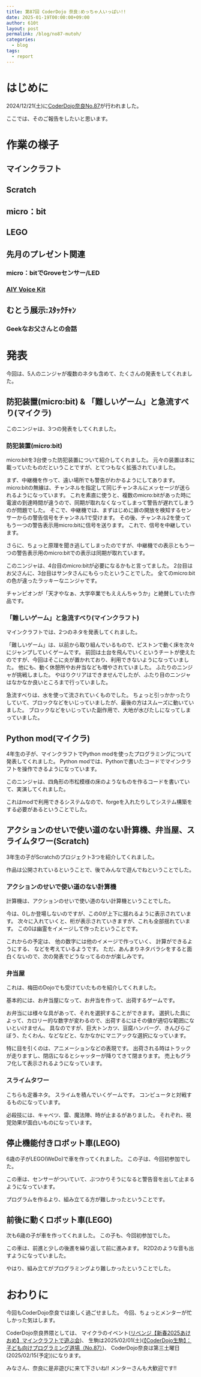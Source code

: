 ```yaml
---
title: 第87回 CoderDojo 奈良:めっちゃ人いっぱい!!
date: 2025-01-19T00:00:00+09:00
author: 610t
layout: post
permalink: /blog/no87-mutoh/
categories:
  - blog
tags:
  - report
---
```

# はじめに
2024/12/21(土)に[CoderDojo奈良No.87](https://coderdojo-nara-ikoma.connpass.com/event/341954/)が行われました。

ここでは、そのご報告をしたいと思います。

# 作業の様子
## マインクラフト
## Scratch
## micro：bit
## LEGO
## 先月のプレゼント関連
### micro：bitでGroveセンサー/LED
### [AIY Voice Kit](https://aiyprojects.withgoogle.com/voice/)
## むとう展示:ｽﾀｯｸﾁｬﾝ
### Geekなお父さんとの会話

# 発表
今回は、5人のニンジャが複数のネタも含めて、たくさんの発表をしてくれました。

## 防犯装置(micro:bit) & 「難しいゲーム」と急流すべり(マイクラ)
このニンジャは、3つの発表をしてくれました。

### 防犯装置(micro:bit)
micro:bitを3台使った防犯装置について紹介してくれました。
元々の装置は本に載っていたものだということですが、とてつもなく拡張されていました。

まず、中継機を作って、遠い場所でも警告がわかるようにしてあります。
micro:bitの無線は、チャンネルを指定して同じチャンネルにメッセージが送られるようになっています。
これを素直に使うと、複数のmicro:bitがあった時に電波の到達時間が違うので、同期が取れなくなってしまって警告が遅れてしまうのが問題でした。
そこで、中継機では、まずはじめに扉の開放を検知するセンサーからの警告信号をチャンネル1で受けます。
その後、チャンネル2を使ってもう一つの警告表示用micro:bitに信号を送ります。
これで、信号を中継しています。

さらに、ちょっと原理を聞き逃してしまったのですが、中継機での表示ともう一つの警告表示用のmicro:bitでの表示は同期が取れています。

このニンジャは、4台目のmicro:bitが必要になるかもと言ってました。
2台目はお父さんに、3台目はサンタさんにもらったということでした。
全てのmicro:bitの色が違ったラッキーなニンジャです。

チャンピオンが「天才やなぁ、大学卒業でもええんちゃうか」と絶賛していた作品です。

### 「難しいゲーム」と急流すべり(マインクラフト)
マインクラフトでは、2つのネタを発表してくれました。

「難しいゲーム」は、以前から取り組んでいるもので、ピストンで動く床を次々にジャンプしていくゲームです。
前回は土台を飛んでいくというチートが使えたのですが、今回はそこに炎が置かれており、利用できないようになっていました。
他にも、動く休憩所やお弁当なども増やされていました。
ふたりのニンジャが挑戦しました。
やはりクリアはできませんでしたが、ふたり目のニンジャはなかなか良いところまで行っていました。

急流すべりは、水を使って流されていくものでした。
ちょっと引っかかったりしていて、ブロックなどをいじっていましたが、最後の方はスムーズに動いていました。
ブロックなどをいじっていた副作用で、大地が水びたしになってしまっていました。

## Python mod(マイクラ)
4年生の子が、マインクラフトでPython modを使ったプログラミングについて発表してくれました。
Python modでは、Pythonで書いたコードでマインクラフトを操作できるようになっています。

このニンジャは、四角形の市松模様の床のようなものを作るコードを書いていて、実演してくれました。

これはmodで利用できるシステムなので、forgeを入れたりしてシステム構築をする必要があるということでした。

## アクションのせいで使い道のない計算機、弁当屋、スライムタワー(Scratch)
3年生の子がScratchのプロジェクト3つを紹介してくれました。

作品は公開されているということで、後でみんなで遊んでねということでした。

### アクションのせいで使い道のない計算機
計算機は、アクションのせいで使い道のない計算機ということでした。

今は、0しか登場しないのですが、この0が上下に揺れるように表示されています。
次々に入れていくと、桁が表示されていきますが、これも全部揺れています。
この0は幽霊をイメージして作ったということです。

これからの予定は、
他の数字には他のイメージで作っていく、
計算ができるようにする、
などを考えているようです。
ただ、あんまりネタバラシをすると面白くないので、次の発表でどうなってるのかが楽しみです。

### 弁当屋
これは、梅田のDojoでも受けていたものを紹介してくれました。

基本的には、お弁当屋になって、お弁当を作って、出荷するゲームです。

お弁当には様々な具があって、それを選択することができます。
選択した具によって、カロリー的な数字が変わるので、出荷するにはその値が適切な範囲にないといけません。
具なのですが、巨大トンカツ、豆腐ハンバーグ、きんぴらごぼう、たくわん、などなどと、なかなかにマニアックな選択になっています。

特に目を引くのは、アニメーションなどの表現です。
出荷される時はトラックが走りますし、閉店になるとシャッターが降りてきて閉まります。
売上もグラフ化して表示されるようになっています。

### スライムタワー
こちらも定番ネタ。
スライムを積んでいくゲームです。
コンピュータと対戦するものになっています。

必殺技には、キャベツ、雷、魔法陣、時が止まるがありました。
それぞれ、視覚効果が面白いものになっています。

## 停止機能付きロボット車(LEGO)
6歳の子がLEGO(WeDo)で車を作ってくれました。
この子は、今回初参加でした。

この車は、センサーがついていて、ぶつかりそうになると警告音を出して止まるようになっています。

プログラムを作るより、組み立てる方が難しかったということです。

## 前後に動くロボット車(LEGO)
次も6歳の子が車を作ってくれました。
この子も、今回初参加でした。

この車は、前進と少しの後進を繰り返して前に進みます。
R2D2のような音も出すようになっていました。

やはり、組み立てがプログラミングより難しかったということでした。

# おわりに
今回もCoderDojo奈良では楽しく過ごせました。
今回、ちょっとメンターが忙しかった気はします。

CoderDojo奈良界隈としては、
マイクラのイベント([リベンジ【新春2025あけおめ】マインクラフトで遊ぶ会](https://coderdojo-nara-ikoma.connpass.com/event/342590/))、
生駒は2025/02/01(土)([【CoderDojo生駒】：子ども向けプログラミング道場（No.87）](https://coderdojo-nara-ikoma.connpass.com/event/339625/))、
CoderDojo奈良は第三土曜日(2025/02/15(予定))になります。

みなさん、奈良に是非遊びに来て下さいね!!
メンターさんも大歓迎です!!
